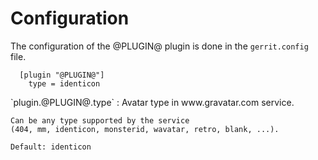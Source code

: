 Configuration
=============

The configuration of the @PLUGIN@ plugin is done in the `gerrit.config`
file.

```
  [plugin "@PLUGIN@"]
    type = identicon
```

<a id="type">
`plugin.@PLUGIN@.type`
:	Avatar type in www.gravatar.com service.

	Can be any type supported by the service
	(404, mm, identicon, monsterid, wavatar, retro, blank, ...).

	Default: identicon
